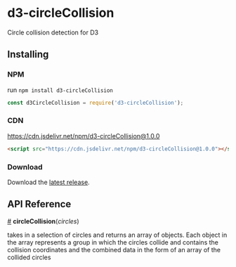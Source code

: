 # d3-circleCollision

Circle collision detection for D3

## Installing

### NPM
run `npm install d3-circleCollision` 
```javascript
const d3CircleCollision = require('d3-circleCollision');
```

### CDN
https://cdn.jsdelivr.net/npm/d3-circleCollision@1.0.0
```html
<script src="https://cdn.jsdelivr.net/npm/d3-circleCollision@1.0.0"></script>
```
### Download
Download the [latest release](https://github.com/d3/d3-circleCollision/releases/latest).

## API Reference

<a href="#circleCollision" name="circleCollision">#</a> <b>circleCollision</b>(*circles*)

takes in a selection of circles and returns an array of objects. Each object in the array represents a group in which the circles collide and contains the collision coordinates and the combined data in the form of an array of the collided circles
